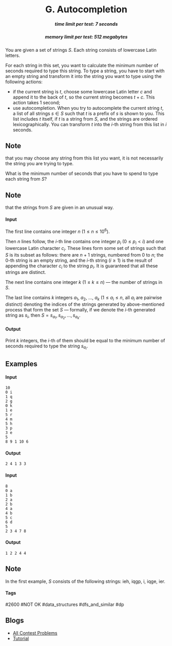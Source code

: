 <h1 style='text-align: center;'> G. Autocompletion</h1>

<h5 style='text-align: center;'>time limit per test: 7 seconds</h5>
<h5 style='text-align: center;'>memory limit per test: 512 megabytes</h5>

You are given a set of strings $S$. Each string consists of lowercase Latin letters.

For each string in this set, you want to calculate the minimum number of seconds required to type this string. To type a string, you have to start with an empty string and transform it into the string you want to type using the following actions:

* if the current string is $t$, choose some lowercase Latin letter $c$ and append it to the back of $t$, so the current string becomes $t + c$. This action takes $1$ second;
* use autocompletion. When you try to autocomplete the current string $t$, a list of all strings $s \in S$ such that $t$ is a prefix of $s$ is shown to you. This list includes $t$ itself, if $t$ is a string from $S$, and the strings are ordered lexicographically. You can transform $t$ into the $i$-th string from this list in $i$ seconds. 
## Note

 that you may choose any string from this list you want, it is not necessarily the string you are trying to type.

What is the minimum number of seconds that you have to spend to type each string from $S$?

## Note

 that the strings from $S$ are given in an unusual way.

#### Input

The first line contains one integer $n$ ($1 \le n \le 10^6$).

Then $n$ lines follow, the $i$-th line contains one integer $p_i$ ($0 \le p_i < i$) and one lowercase Latin character $c_i$. These lines form some set of strings such that $S$ is its subset as follows: there are $n + 1$ strings, numbered from $0$ to $n$; the $0$-th string is an empty string, and the $i$-th string ($i \ge 1$) is the result of appending the character $c_i$ to the string $p_i$. It is guaranteed that all these strings are distinct.

The next line contains one integer $k$ ($1 \le k \le n$) — the number of strings in $S$.

The last line contains $k$ integers $a_1$, $a_2$, ..., $a_k$ ($1 \le a_i \le n$, all $a_i$ are pairwise distinct) denoting the indices of the strings generated by above-mentioned process that form the set $S$ — formally, if we denote the $i$-th generated string as $s_i$, then $S = {s_{a_1}, s_{a_2}, \dots, s_{a_k}}$.

#### Output

Print $k$ integers, the $i$-th of them should be equal to the minimum number of seconds required to type the string $s_{a_i}$.

## Examples

#### Input


```text
10
0 i
1 q
2 g
0 k
1 e
5 r
4 m
5 h
3 p
3 e
5
8 9 1 10 6
```
#### Output


```text
2 4 1 3 3 
```
#### Input


```text
8
0 a
1 b
2 a
2 b
4 a
4 b
5 c
6 d
5
2 3 4 7 8
```
#### Output


```text
1 2 2 4 4 
```
## Note

In the first example, $S$ consists of the following strings: ieh, iqgp, i, iqge, ier.



#### Tags 

#2600 #NOT OK #data_structures #dfs_and_similar #dp 

## Blogs
- [All Contest Problems](../Educational_Codeforces_Round_83_(Rated_for_Div._2).md)
- [Tutorial](../blogs/Tutorial.md)
